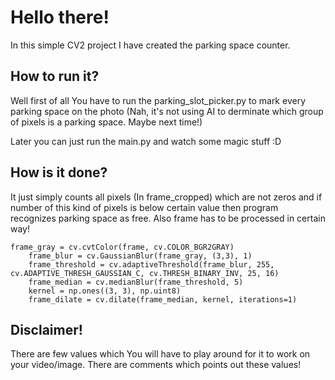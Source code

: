 # Hello there!
In this simple CV2 project I have created the parking space counter.

## How to run it?
Well first of all You have to run the parking_slot_picker.py to mark every parking space on the photo (Nah, it's not using AI to derminate which group of pixels is a parking space. Maybe next time!)

Later you can just run the main.py and watch some magic stuff :D

## How is it done?
It just simply counts all pixels (In frame_cropped) which are not zeros and if number of this kind of pixels is below certain value then program recognizes parking space as free. Also frame has to be processed in certain way!
```
frame_gray = cv.cvtColor(frame, cv.COLOR_BGR2GRAY)
    frame_blur = cv.GaussianBlur(frame_gray, (3,3), 1)
    frame_threshold = cv.adaptiveThreshold(frame_blur, 255, cv.ADAPTIVE_THRESH_GAUSSIAN_C, cv.THRESH_BINARY_INV, 25, 16)
    frame_median = cv.medianBlur(frame_threshold, 5)
    kernel = np.ones((3, 3), np.uint8)
    frame_dilate = cv.dilate(frame_median, kernel, iterations=1)
```

## Disclaimer!
There are few values which You will have to play around for it to work on your video/image. There are comments which points out these values!

